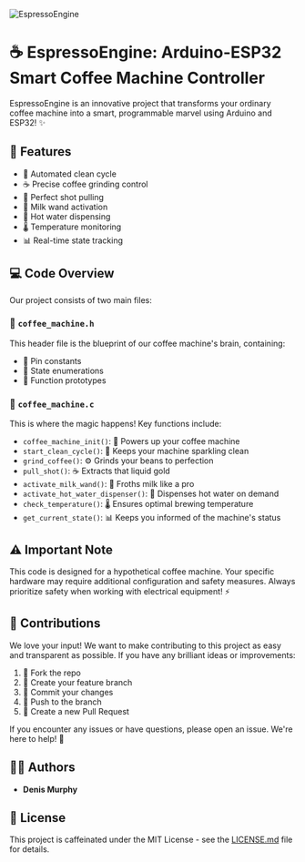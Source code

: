 ![EspressoEngine](https://github.com/denismurphy/espresso-engine/blob/main/image/engine_coffee.svg?raw=true)

# ☕ EspressoEngine: Arduino-ESP32 Smart Coffee Machine Controller

EspressoEngine is an innovative project that transforms your ordinary coffee machine into a smart, programmable marvel using Arduino and ESP32! ✨

## 🚀 Features

- 🧼 Automated clean cycle
- ☕ Precise coffee grinding control
- 🎯 Perfect shot pulling
- 🥛 Milk wand activation
- 🚰 Hot water dispensing
- 🌡️ Temperature monitoring
- 📊 Real-time state tracking

## 💻 Code Overview

Our project consists of two main files:

### 📄 `coffee_machine.h`

This header file is the blueprint of our coffee machine's brain, containing:

- 🔢 Pin constants
- 🔀 State enumerations
- 📝 Function prototypes

### 📄 `coffee_machine.c`

This is where the magic happens! Key functions include:

- `coffee_machine_init()`: 🔌 Powers up your coffee machine
- `start_clean_cycle()`: 🧼 Keeps your machine sparkling clean
- `grind_coffee()`: ⚙️ Grinds your beans to perfection
- `pull_shot()`: ☕ Extracts that liquid gold
- `activate_milk_wand()`: 🥛 Froths milk like a pro
- `activate_hot_water_dispenser()`: 🚰 Dispenses hot water on demand
- `check_temperature()`: 🌡️ Ensures optimal brewing temperature
- `get_current_state()`: 📊 Keeps you informed of the machine's status

## ⚠️ Important Note

This code is designed for a hypothetical coffee machine. Your specific hardware may require additional configuration and safety measures. Always prioritize safety when working with electrical equipment! ⚡

## 🤝 Contributions

We love your input! We want to make contributing to this project as easy and transparent as possible. If you have any brilliant ideas or improvements:

1. 🍴 Fork the repo
2. 🌿 Create your feature branch
3. 💾 Commit your changes
4. 🚀 Push to the branch
5. 🎉 Create a new Pull Request

If you encounter any issues or have questions, please open an issue. We're here to help! 💪

## 👨‍💻 Authors

- **Denis Murphy**

## 📜 License

This project is caffeinated under the MIT License - see the [LICENSE.md](LICENSE.md) file for details.
